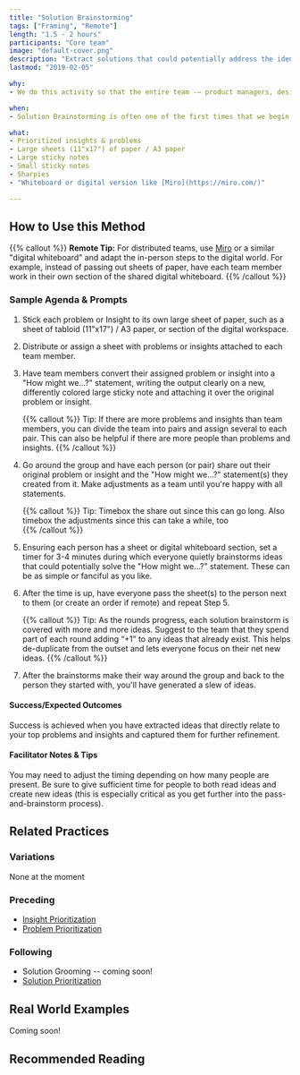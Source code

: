 ```yaml
---
title: "Solution Brainstorming"
tags: ["Framing", "Remote"]
length: "1.5 - 2 hours"
participants: "Core team"
image: "default-cover.png"
description: "Extract solutions that could potentially address the identified problem(s)"
lastmod: "2019-02-05"

why:
- We do this activity so that the entire team -— product managers, designers, and engineers -— is able to document their ideas and contribute to the overall solution, enhancing our shared responsibility for the success of the product. After all, no single discipline has a monopoly on good ideas!

when:
- Solution Brainstorming is often one of the first times that we begin to explore solutions and features. We run this activity after identifying and prioritizing insights & problems because we want to solve for the most important things first.

what:
- Prioritized insights & problems
- Large sheets (11"x17") of paper / A3 paper
- Large sticky notes
- Small sticky notes
- Sharpies
- "Whiteboard or digital version like [Miro](https://miro.com/)" 

---
```

## How to Use this Method

   {{% callout %}}
   **Remote Tip:** For distributed teams, use [Miro](https://miro.com/) or a similar "digital whiteboard" and adapt the in-person steps to the digital world. For example, instead of passing out sheets of paper, have each team member work in their own section of the shared digital whiteboard.
   {{% /callout %}}

### Sample Agenda & Prompts
1. Stick each problem or Insight to its own large sheet of paper, such as a sheet of tabloid (11"x17") / A3 paper, or section of the digital workspace.

1. Distribute or assign a sheet with problems or insights attached to each team member.

1. Have team members convert their assigned problem or insight into a "How might we...?" statement, writing the output clearly on a new, differently colored large sticky note and attaching it over the original problem or insight.

   {{% callout %}}
   Tip: If there are more problems and insights than team members, you can divide the team into pairs and assign several to each pair. This can also be helpful if there are more people than problems and insights.
   {{% /callout %}}

1. Go around the group and have each person (or pair) share out their original problem or insight and the "How might we...?" statement(s) they created from it. Make adjustments as a team until you're happy with all statements.

   {{% callout %}}
   Tip: Timebox the share out since this can go long. Also timebox the adjustments since this can take a while, too  
   {{% /callout %}}
   
1. Ensuring each person has a sheet or digital whiteboard section, set a timer for 3-4 minutes during which everyone quietly brainstorms ideas that could potentially solve the "How might we...?" statement. These can be as simple or fanciful as you like.

1. After the time is up, have everyone pass the sheet(s) to the person next to them (or create an order if remote) and repeat Step 5.

   {{% callout %}}
   Tip: As the rounds progress, each solution brainstorm is covered with more and more ideas. Suggest to the team that they spend part of each round adding “+1” to any ideas that already exist. This helps de-duplicate from the outset and lets everyone focus on their net new ideas.
   {{% /callout %}}
   
1. After the brainstorms make their way around the group and back to the person they started with, you'll have generated a slew of ideas.

#### Success/Expected Outcomes

Success is achieved when you have extracted ideas that directly relate to your top problems and insights and captured them for further refinement.

#### Facilitator Notes & Tips

You may need to adjust the timing depending on how many people are present. Be sure to give sufficient time for people to both read ideas and create new ideas (this is especially critical as you get further into the pass-and-brainstorm process).

## Related Practices

### Variations

None at the moment

### Preceding
- [Insight Prioritization](/practices/insight-prioritization)
- [Problem Prioritization](/practices/problem-prioritization)

### Following
- Solution Grooming -- coming soon!
- [Solution Prioritization](/practices/solution-prioritization)

## Real World Examples
Coming soon! 

## Recommended Reading
